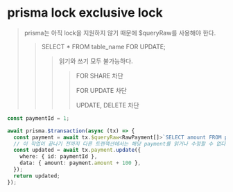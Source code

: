 # prisma lock exclusive lock

> prisma는 아직 lock을 지원하지 않기 때문에 $queryRaw를 사용해야 한다.
>
> > SELECT \* FROM table_name FOR UPDATE;
> >
> > > 읽기와 쓰기 모두 불가능하다.
> > >
> > > > FOR SHARE 차단
> > > >
> > > > FOR UPDATE 차단
> > > >
> > > > UPDATE, DELETE 차단

```ts
const paymentId = 1;

await prisma.$transaction(async (tx) => {
  const payment = await tx.$queryRaw<RawPayment[]>`SELECT amount FROM payments WHERE id = ${paymentId} FOR UPDATE`;
  // 이 작업이 끝나기 전까지 다른 트랜잭션에서는 해당 payment를 읽거나 수정할 수 없다.
  const updated = await tx.payment.update({
    where: { id: paymentId },
    data: { amount: payment.amount + 100 },
  });
  return updated;
});
```
